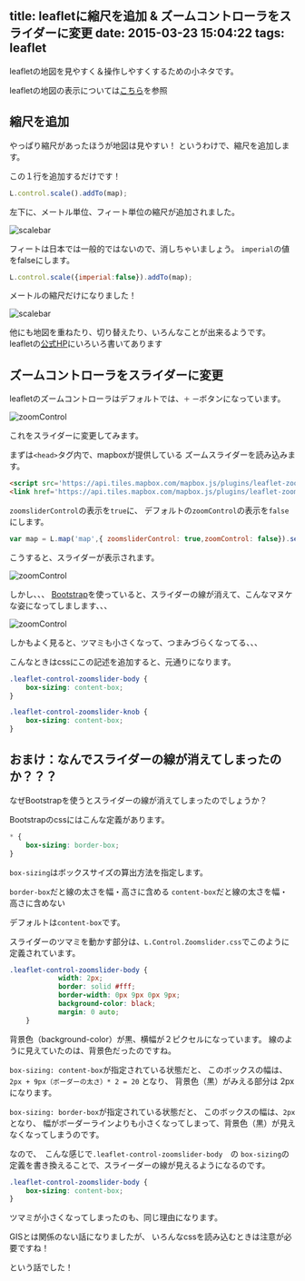 title: leafletに縮尺を追加 & ズームコントローラをスライダーに変更
date: 2015-03-23 15:04:22
tags: leaflet
---

leafletの地図を見やすく＆操作しやすくするための小ネタです。

<!-- more -->

leafletの地図の表示については[こちら](http://www.jurigis.me/2015/03/22/output-geojson-using-the-leaflet/)を参照

## 縮尺を追加

やっぱり縮尺があったほうが地図は見やすい！
というわけで、縮尺を追加します。

この１行を追加するだけです！

```javascript
L.control.scale().addTo(map);
```
左下に、メートル単位、フィート単位の縮尺が追加されました。

![scalebar](leaflet_1.png)

フィートは日本では一般的ではないので、消しちゃいましょう。
`imperial`の値をfalseにします。

```javascript
L.control.scale({imperial:false}).addTo(map);
```

メートルの縮尺だけになりました！

![scalebar](leaflet_2.png)

他にも地図を重ねたり、切り替えたり、いろんなことが出来るようです。
leafletの[公式HP](http://leafletjs.com/reference.html)にいろいろ書いてあります

## ズームコントローラをスライダーに変更

leafletのズームコントローラはデフォルトでは、`＋` `ー`ボタンになっています。

![zoomControl](leaflet_3.png)

これをスライダーに変更してみます。

まずは`<head>`タグ内で、mapboxが提供している
ズームスライダーを読み込みます。

```html
<script src='https://api.tiles.mapbox.com/mapbox.js/plugins/leaflet-zoomslider/v0.7.0/L.Control.Zoomslider.js'></script>
<link href='https://api.tiles.mapbox.com/mapbox.js/plugins/leaflet-zoomslider/v0.7.0/L.Control.Zoomslider.css' rel='stylesheet' />
```
`zoomsliderControl`の表示を`true`に、
デフォルトの`zoomControl`の表示を`false`にします。

```javascript
var map = L.map('map',{ zoomsliderControl: true,zoomControl: false}).setView([35.65863174　, 139.74542422], 14);
```

こうすると、スライダーが表示されます。

![zoomControl](leaflet_4.png)

しかし、、、
[Bootstrap](http://getbootstrap.com/)を使っていると、スライダーの線が消えて、こんなマヌケな姿になってしまします、、、

![zoomControl](leaflet_5.png)

しかもよく見ると、ツマミも小さくなって、つまみづらくなってる、、、

こんなときはcssにこの記述を追加すると、元通りになります。

```css
.leaflet-control-zoomslider-body {
    box-sizing: content-box;
}

.leaflet-control-zoomslider-knob {
    box-sizing: content-box;
}
```

## おまけ：なんでスライダーの線が消えてしまったのか？？？

なぜBootstrapを使うとスライダーの線が消えてしまったのでしょうか？

Bootstrapのcssにはこんな定義があります。

```css
* {
    box-sizing: border-box;
}
```

`box-sizing`はボックスサイズの算出方法を指定します。

`border-box`だと線の太さを幅・高さに含める
`content-box`だと線の太さを幅・高さに含めない

デフォルトは`content-box`です。

スライダーのツマミを動かす部分は、`L.Control.Zoomslider.css`でこのように定義されています。

```css
.leaflet-control-zoomslider-body {
	        width: 2px;
	        border: solid #fff;
	        border-width: 0px 9px 0px 9px;
	        background-color: black;
	        margin: 0 auto;
	}
```

背景色（background-color）が黒、横幅が２ピクセルになっています。
線のように見えていたのは、背景色だったのですね。

`box-sizing: content-box`が指定されている状態だと、
このボックスの幅は、` 2px + 9px（ボーダーの太さ）* 2 = 20 ` となり、
背景色（黒）がみえる部分は 2px になります。

`box-sizing: border-box`が指定されている状態だと、
このボックスの幅は、`2px` となり、
幅がボーダーラインよりも小さくなってしまって、背景色（黒）が見えなくなってしまうのです。

なので、　こんな感じで`.leaflet-control-zoomslider-body`　の
`box-sizing`の定義を書き換えることで、スライーダーの線が見えるようになるのです。

```css
.leaflet-control-zoomslider-body {
    box-sizing: content-box;
}
```

ツマミが小さくなってしまったのも、同じ理由になります。

GISとは関係のない話になりましたが、
いろんなcssを読み込むときは注意が必要ですね！

という話でした！



